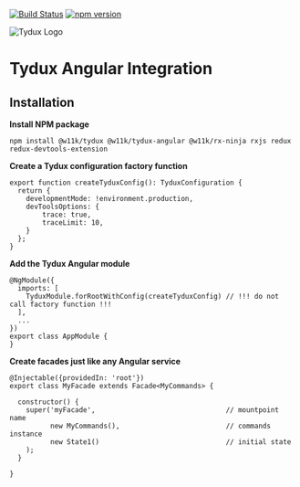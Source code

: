 [![Build Status](https://travis-ci.org/w11k/Tydux.svg?branch=master)](https://travis-ci.org/w11k/Tydux)
[![npm version](https://badge.fury.io/js/%40w11k%2Ftydux-angular.svg)](https://badge.fury.io/js/%40w11k%2Ftydux-angular)

![Tydux Logo](https://raw.githubusercontent.com/w11k/Tydux/master/doc/tydux_logo.png)

# Tydux Angular Integration

## Installation

**Install NPM package**

```
npm install @w11k/tydux @w11k/tydux-angular @w11k/rx-ninja rxjs redux redux-devtools-extension
```

**Create a Tydux configuration factory function**

```
export function createTyduxConfig(): TyduxConfiguration {
  return {
    developmentMode: !environment.production,
    devToolsOptions: {
        trace: true,
        traceLimit: 10,
    }
  };
}
```


**Add the Tydux Angular module**

```
@NgModule({
  imports: [
    TyduxModule.forRootWithConfig(createTyduxConfig) // !!! do not call factory function !!!
  ],
  ...
})
export class AppModule {
}
```


**Create facades just like any Angular service**

```
@Injectable({providedIn: 'root'})
export class MyFacade extends Facade<MyCommands> {

  constructor() {
    super('myFacade',                                // mountpoint name
          new MyCommands(),                          // commands instance
          new State1()                               // initial state
    );
  }

}
```
